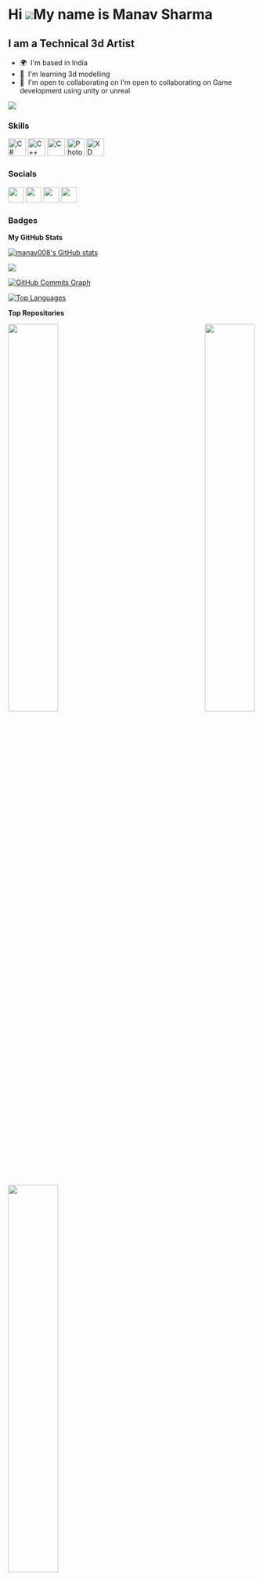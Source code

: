 Hi ![](https://user-images.githubusercontent.com/18350557/176309783-0785949b-9127-417c-8b55-ab5a4333674e.gif)My name is Manav Sharma
====================================================================================================================================

I am a Technical 3d Artist
--------------------------

* 🌍  I'm based in India
* 🧠  I'm learning 3d modelling
* 🤝  I'm open to collaborating on I'm open to collaborating on Game development using unity or unreal

<a href="https://www.github.com/manav008" target="_blank" rel="noreferrer"><img
src="https://img.shields.io/github/followers/manav008?logo=github&style=for-the-badge&color=ef4444&labelColor=171717" /></a>

### Skills


<p align="left">
<a href="https://docs.microsoft.com/en-us/dotnet/csharp/" target="_blank" rel="noreferrer"><img src="https://raw.githubusercontent.com/danielcranney/readme-generator/main/public/icons/skills/csharp-colored.svg" width="36" height="36" alt="C#" /></a>
<a href="https://docs.microsoft.com/en-us/cpp/?view=msvc-170" target="_blank" rel="noreferrer"><img src="https://raw.githubusercontent.com/danielcranney/readme-generator/main/public/icons/skills/cplusplus-colored.svg" width="36" height="36" alt="C++" /></a>
<a href="https://docs.microsoft.com/en-us/cpp/?view=msvc-170" target="_blank" rel="noreferrer"><img src="https://raw.githubusercontent.com/danielcranney/readme-generator/main/public/icons/skills/c-colored.svg" width="36" height="36" alt="C" /></a>
<a href="https://www.adobe.com/uk/products/photoshop.html" target="_blank" rel="noreferrer"><img src="https://raw.githubusercontent.com/danielcranney/readme-generator/main/public/icons/skills/photoshop-colored.svg" width="36" height="36" alt="Photoshop" /></a>
<a href="https://www.adobe.com/uk/products/xd.html" target="_blank" rel="noreferrer"><img src="https://raw.githubusercontent.com/danielcranney/readme-generator/main/public/icons/skills/xd-colored.svg" width="36" height="36" alt="XD" /></a>
</p>


### Socials

<p align="left"> <a href="https://discord.com/users/lifehacker#9117" target="_blank" rel="noreferrer"><img src="https://raw.githubusercontent.com/danielcranney/readme-generator/main/public/icons/socials/discord.svg" width="32" height="32" /></a> <a href="https://www.github.com/manav008" target="_blank" rel="noreferrer"><img src="https://raw.githubusercontent.com/danielcranney/readme-generator/main/public/icons/socials/github.svg" width="32" height="32" /></a> <a href="https://www.linkedin.com/in/lifehacker8" target="_blank" rel="noreferrer"><img src="https://raw.githubusercontent.com/danielcranney/readme-generator/main/public/icons/socials/linkedin.svg" width="32" height="32" /></a> <a href="https://www.youtube.com/c/LifeHacker8" target="_blank" rel="noreferrer"><img src="https://raw.githubusercontent.com/danielcranney/readme-generator/main/public/icons/socials/youtube.svg" width="32" height="32" /></a></p>

### Badges

<b>My GitHub Stats</b>

<a href="http://www.github.com/manav008"><img src="https://github-readme-stats.vercel.app/api?username=manav008&show_icons=true&hide=&count_private=true&title_color=ef4444&text_color=ffffff&icon_color=ef4444&bg_color=171717&hide_border=true&show_icons=true" alt="manav008's GitHub stats" /></a>

<a href="http://www.github.com/manav008"><img src="https://github-readme-streak-stats.herokuapp.com/?user=manav008&stroke=ffffff&background=171717&ring=ef4444&fire=ef4444&currStreakNum=ffffff&currStreakLabel=ef4444&sideNums=ffffff&sideLabels=ffffff&dates=ffffff&hide_border=true" /></a>

<a href="http://www.github.com/manav008"><img src="https://github-readme-activity-graph.cyclic.app/graph?username=manav008&bg_color=171717&color=ffffff&line=ef4444&point=ffffff&area_color=171717&area=true&hide_border=true&custom_title=GitHub%20Commits%20Graph" alt="GitHub Commits Graph" /></a>

<a href="https://github.com/manav008" align="left"><img src="https://github-readme-stats.vercel.app/api/top-langs/?username=manav008&langs_count=10&title_color=ef4444&text_color=ffffff&icon_color=ef4444&bg_color=171717&hide_border=true&locale=en&custom_title=Top%20%Languages" alt="Top Languages" /></a>

<b>Top Repositories</b>

<div width="100%" align="center"><a href="https://github.com/manav008/FSM-Ai-Game" align="left"><img align="left" width="45%" src="https://github-readme-stats.vercel.app/api/pin/?username=manav008&repo=FSM-Ai-Game&title_color=ef4444&text_color=ffffff&icon_color=ef4444&bg_color=171717&hide_border=true&locale=en" /></a><a href="https://github.com/manav008/UnknownFate" align="right"><img align="right" width="45%" src="https://github-readme-stats.vercel.app/api/pin/?username=manav008&repo=UnknownFate&title_color=ef4444&text_color=ffffff&icon_color=ef4444&bg_color=171717&hide_border=true&locale=en" /></a></div><br /><br /><br /><br /><br /><br /><br />

<br /><br /><br /><br /><br />

<div width="100%" align="center"><a href="https://github.com/manav008/Cyborg-2d-Game" align="left"><img align="left" width="45%" src="https://github-readme-stats.vercel.app/api/pin/?username=manav008&repo=Cyborg-2d-Game&title_color=ef4444&text_color=ffffff&icon_color=ef4444&bg_color=171717&hide_border=true&locale=en" /></a></div>
